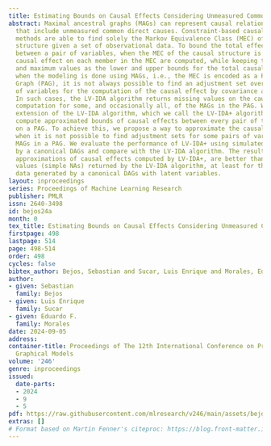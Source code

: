 ```yaml
---
title: Estimating Bounds on Causal Effects Considering Unmeasured Common Causes
abstract: Maximal ancestral graphs (MAGs) can represent causal relationships in systems
  that include unmeasured common direct causes. Constraint-based causal discovery
  methods are able to find solely the Markov Equivalence Class (MEC) of the causal
  structure given a set of observational data. To bound the total effect estimation
  between a pair of variables, when the MEC of the causal structure is known, the
  causal effect on each member in the MEC are computed, while keeping the minimum
  and maximum values as the lower and upper bounds for the total causal effect. However,
  when the modeling is done using MAGs, i.e., the MEC is encoded as a Partial Ancestral
  Graph (PAG), it is not always possible to find an adjustment set over some pairs
  of variables for the computation of the causal effect by covariance adjustment.
  In such cases, the LV-IDA algorithm returns missing values on the causal effects
  computation for some, and occasionally all, of the MAGs in the PAG. We present an
  extension of the LV-IDA algorithm, which we call the LV-IDA+ algorithm, that can
  compute approximated bounds of causal effects between every pair of the variables
  on a PAG. To achieve this, we propose a way to approximate the causal effect estimations
  when it is not possible to find adjustment sets for some pairs of variables on the
  MAGs in a PAG. We evaluate the performance of LV-IDA+ using simulated data generated
  by a canonical DAGs and compare with the LV-IDA algorithm. The results suggest the
  approximations of causal effects computed by LV-IDA+, are better than the missing
  values (simple NAs) returned by the LV-IDA algorithm, at least for the case of observational
  data generated by a canonical DAGs with latent variables.
layout: inproceedings
series: Proceedings of Machine Learning Research
publisher: PMLR
issn: 2640-3498
id: bejos24a
month: 0
tex_title: Estimating Bounds on Causal Effects Considering Unmeasured Common Causes
firstpage: 498
lastpage: 514
page: 498-514
order: 498
cycles: false
bibtex_author: Bejos, Sebastian and Sucar, Luis Enrique and Morales, Eduardo F.
author:
- given: Sebastian
  family: Bejos
- given: Luis Enrique
  family: Sucar
- given: Eduardo F.
  family: Morales
date: 2024-09-05
address:
container-title: Proceedings of The 12th International Conference on Probabilistic
  Graphical Models
volume: '246'
genre: inproceedings
issued:
  date-parts:
  - 2024
  - 9
  - 5
pdf: https://raw.githubusercontent.com/mlresearch/v246/main/assets/bejos24a/bejos24a.pdf
extras: []
# Format based on Martin Fenner's citeproc: https://blog.front-matter.io/posts/citeproc-yaml-for-bibliographies/
---
```

